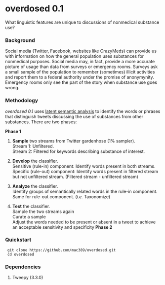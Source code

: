 # overdosed 0.1
What linguistic features are unique to discussions of nonmedical substance use?

### Background

 Social media (Twitter, Facebook, websites like CrazyMeds) can provide us with information on how the general population uses substances for nonmedical purposes. Social media may, in fact, provide a more accurate picture of usage than data from surveys or emergency rooms. Surveys ask a small sample of the population to remember (sometimes) illicit activities and report them to a federal authority under the promise of anonymynity. Emergency rooms only see the part of the story when substance use goes wrong. 

### Methodology

  _overdosed 0.1_ uses <a href="http://en.wikipedia.org/wiki/Latent_semantic_analysis">latent semantic analysis</a> to identify the words or phrases that distinguish tweets discussing the use of substances from other substances. There are two phases:

   <b>Phase 1</b>

1. **Sample** two streams from Twitter gardenhose (1% sampler). 
   <br>Stream 1: Unfiltered. 
   <br>Stream 2: Filtered for keywords describing substance of interest. 

1. **Develop** the classifier. 
    <br> Sensitive (rule-in) component: Identify words present in both streams. 
    <br> Specific (rule-out) component: Identify words present in filtered stream but not unfiltered stream. (Filtered stream - unfiltered stream)

1. **Analyze** the classifier.
    <br> Identify groups of semantically related words in the rule-in component. 
    <br> Same for rule-out component. (_i.e._ Taxonomize)

1. **Test** the classifier.
	<br> Sample the two streams again
	<br> Curate a sample
	<br> Adjust the words needed to be present or absent in a tweet to achieve an acceptable sensitivity and specificity
<b>Phase 2</b> 

### Quickstart

     git clone https://github.com/mac389/overdosed.git
     cd overdosed

### Dependencies
1. Tweepy (3.3.0)